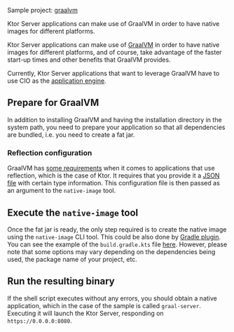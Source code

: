 [//]: # (title: GraalVM)

[//]: # (title: GraalVM)

<microformat>
<p>
<control>Sample project</control>: <a href="https://github.com/ktorio/ktor-samples/tree/main/graalvm">graalvm</a>
</p>
</microformat>

<excerpt>
Ktor Server applications can make use of GraalVM in order to have native images for different platforms.
</excerpt>

Ktor Server applications can make use of [GraalVM](https://graalvm.org) in order to have native images for different platforms, and of course, take advantage of the faster start-up times and other benefits that GraalVM provides.

Currently, Ktor Server applications that want to leverage GraalVM have to use CIO as the [application engine](Engines.md).

## Prepare for GraalVM

In addition to installing GraalVM and having the installation directory in the system path, you need to prepare your application
so that all dependencies are bundled, i.e. you need to create a fat jar.

### Reflection configuration

GraalVM has [some requirements](https://www.graalvm.org/22.1/reference-manual/native-image/Reflection/) when it comes to applications that use reflection,
which is the case of Ktor. It requires that you provide it a [JSON file](https://github.com/ktorio/ktor-samples/blob/main/graalvm/src/main/resources/META-INF/native-image/reflect-config.json) with
certain type information. This configuration file is then passed as an argument to the `native-image` tool.

## Execute the `native-image` tool

Once the fat jar is ready, the only step required is to create the native image using the `native-image` CLI tool. 
This could be also done by [Gradle plugin](https://graalvm.github.io/native-build-tools/0.9.8/gradle-plugin.html). 
You can see the example of the `build.gradle.kts` file [here](https://github.com/ktorio/ktor-samples/blob/main/graalvm/build.gradle.kts).
However, please note that some options may vary depending on the dependencies being used, the package name of your project, etc.

## Run the resulting binary

If the shell script executes without any errors, you should obtain a native application, which in the case of the sample is
called `graal-server`. Executing it will launch the Ktor Server, responding on `https://0.0.0.0:8080`.


[//]: # (<microformat>)

[//]: # (<var name="example_name" value="deployment-ktor-plugin"/>)

[//]: # (<include src="lib.xml" include-id="download_example"/>)

[//]: # (</microformat>)

[//]: # ()
[//]: # (<excerpt>)

[//]: # (Ktor server applications can make use of GraalVM in order to have native images for different platforms.)

[//]: # (</excerpt>)

[//]: # ()
[//]: # (Ktor server applications can make use of [GraalVM]&#40;https://graalvm.org&#41; in order to have native images for different platforms and, of course, take advantage of the faster start-up times and other benefits that GraalVM provides. The [Ktor Gradle plugin]&#40;https://github.com/ktorio/ktor-build-plugins&#41; allows you to build a project's GraalVM native image.)

[//]: # ()
[//]: # (> Currently, Ktor server applications that want to leverage GraalVM have to use CIO as the [application engine]&#40;Engines.md&#41;.)

[//]: # ()
[//]: # (## Prepare for GraalVM)

[//]: # ()
[//]: # (Before building a project's GraalVM native image, make sure the following prerequisites are met:)

[//]: # (- [GraalVM]&#40;https://www.graalvm.org/docs/getting-started/&#41; and [Native Image]&#40;https://www.graalvm.org/reference-manual/native-image/&#41; are installed.)

[//]: # (- The `GRAALVM_HOME` and `JAVA_HOME` environment variables are set.)

[//]: # ()
[//]: # (## Configure the Ktor plugin {id="configure-plugin"})

[//]: # (To build a native executable, you need to configure the Ktor plugin first:)

[//]: # (1. Open the `build.gradle.kts` file and add the plugin to the `plugins` block:)

[//]: # (   ```kotlin)

[//]: # (   ```)

[//]: # (   {src="snippets/deployment-ktor-plugin/build.gradle.kts" lines="5,8-9"})

[//]: # ()
[//]: # (2. Make sure the [main application class]&#40;server-dependencies.xml#create-entry-point&#41; is configured:)

[//]: # (   ```kotlin)

[//]: # (   ```)

[//]: # (   {src="snippets/deployment-ktor-plugin/build.gradle.kts" lines="11-13"})

[//]: # ()
[//]: # (3. Optionally, you can  configure the name of the native executable to be generated using the `ktor.nativeImage` extension:)

[//]: # (   ```kotlin)

[//]: # (   ```)

[//]: # (   {src="snippets/deployment-ktor-plugin/build.gradle.kts" lines="29,48-51"})

[//]: # ()
[//]: # ()
[//]: # (## Build and run a native executable {id="build"})

[//]: # ()
[//]: # (The `buildNativeImage` task provided by the Ktor plugin generates a native executable with your application in the `build/native/nativeCompile` directory.)

[//]: # (Executing it will launch the Ktor server, responding on `https://0.0.0.0:8080` by default.)
